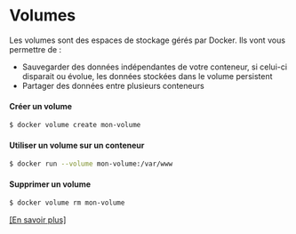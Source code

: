 Volumes
=======

Les volumes sont des espaces de stockage gérés par Docker.
Ils vont vous permettre de :
* Sauvegarder des données indépendantes de votre conteneur, si celui-ci disparait ou évolue, les données stockées dans le volume persistent
* Partager des données entre plusieurs conteneurs


#### Créer un volume
```bash
$ docker volume create mon-volume
```

#### Utiliser un volume sur un conteneur
```bash
$ docker run --volume mon-volume:/var/www
```

#### Supprimer un volume
```bash
$ docker volume rm mon-volume
```

[[En savoir plus]](https://docs.docker.com/storage/volumes/)